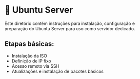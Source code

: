 # 🐧 Ubuntu Server

Este diretório contém instruções para instalação, configuração e preparação do Ubuntu Server para uso como servidor dedicado.

## Etapas básicas:
- Instalação da ISO
- Definição de IP fixo
- Acesso remoto via SSH
- Atualizações e instalação de pacotes básicos
